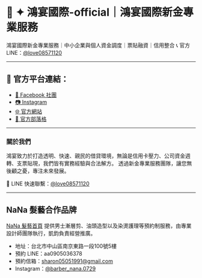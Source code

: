 # 📌 ✦ 鴻宴國際-official｜鴻宴國際新金專業服務

鴻宴國際新金專業服務｜中小企業與個人資金調度｜票貼融資｜信用整合
📞 官方 LINE：[@love08571120](https://lin.ee/xUAqPIa)

---

## 🏢 官方平台連結：

- [📘 Facebook 社團](https://www.facebook.com/groups/898006489114300)
- [📷 Instagram](https://www.instagram.com/yunxic75)
- [🌐 官方網站](https://www.love08571120.com)
- [📝 官方部落格](https://08575168.blogspot.com/)

---

### 關於我們
鴻宴致力於打造透明、快速、親民的借貸環境，無論是信用卡壓力、公司資金週轉、支票貼現，我們皆有實務經驗與合法解方。
透過新金專業服務團隊，讓您無後顧之憂，專注未來發展。

📲 LINE 快速聯繫：[@love08571120](https://lin.ee/xUAqPIa)

---

## NaNa 髮藝合作品牌

[NaNa 髮藝首頁](./index.html) 提供男士漸層剪、油頭造型以及染燙護理等預約制服務，由專業設計師團隊執行，凱鈞負責經營推廣。

- 地址：台北市中山區南京東路一段100號5樓
- 預約 LINE：aa0905036378
- 預約信箱：sharon05051991@gmail.com
- Instagram：[@barber_nana.0729](https://www.instagram.com/barber_nana.0729)

